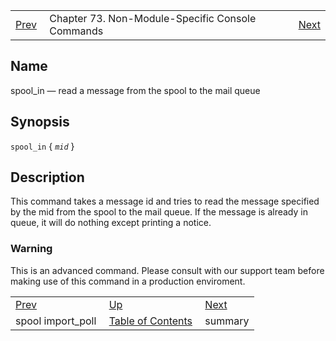 |     |     |     |
| --- | --- | --- |
| [Prev](console_commands.spool_import_poll)  | Chapter 73. Non-Module-Specific Console Commands |  [Next](console_commands.summary) |

<a name="console_commands.spool_in"></a>
## Name

spool_in — read a message from the spool to the mail queue

## Synopsis

`spool_in` { *`mid`* }

<a name="idp12151248"></a>
## Description

This command takes a message id and tries to read the message specified by the mid from the spool to the mail queue. If the message is already in queue, it will do nothing except printing a notice.

### Warning

This is an advanced command. Please consult with our support team before making use of this command in a production enviroment.

|     |     |     |
| --- | --- | --- |
| [Prev](console_commands.spool_import_poll)  | [Up](console.cmds.ref) |  [Next](console_commands.summary) |
| spool import_poll  | [Table of Contents](index) |  summary |

